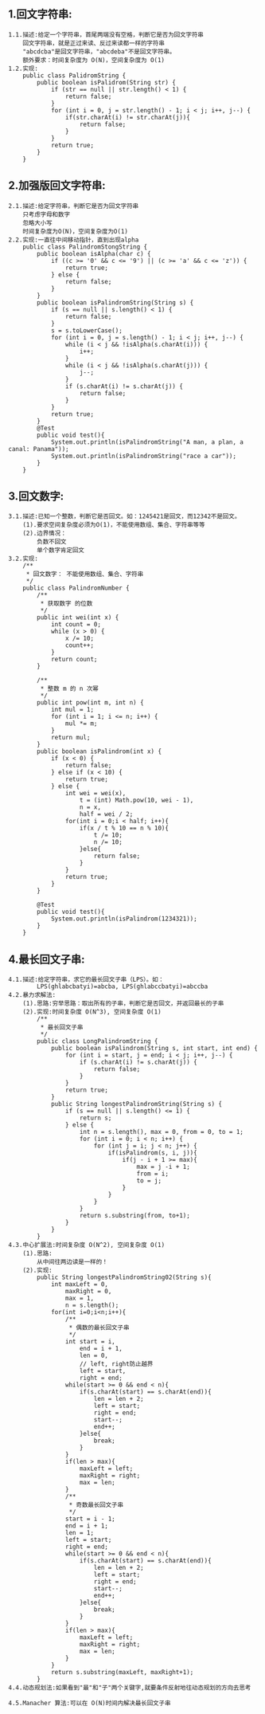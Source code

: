 ## 1.回文字符串:
	1.1.描述:给定一个字符串，首尾两端没有空格，判断它是否为回文字符串
		回文字符串，就是正过来读、反过来读都一样的字符串
		"abcdcba"是回文字符串，"abcdeba"不是回文字符串。
		额外要求：时间复杂度为 O(N)，空间复杂度为 O(1)
	1.2.实现:
		public class PalidromString {
			public boolean isPalidrom(String str) {
				if (str == null || str.length() < 1) {
					return false;
				}
				for (int i = 0, j = str.length() - 1; i < j; i++, j--) {
					if(str.charAt(i) != str.charAt(j)){
						return false;
					}
				}
				return true;
			}
		}

## 2.加强版回文字符串:
	2.1.描述:给定字符串，判断它是否为回文字符串
		只考虑字母和数字
		忽略大小写
		时间复杂度为O(N)，空间复杂度为O(1)
	2.2.实现:一直往中间移动指针，直到出现alpha
		public class PalindromStongString {
			public boolean isAlpha(char c) {
				if ((c >= '0' && c <= '9') || (c >= 'a' && c <= 'z')) {
					return true;
				} else {
					return false;
				}
			}
			public boolean isPalindromString(String s) {
				if (s == null || s.length() < 1) {
					return false;
				}
				s = s.toLowerCase();
				for (int i = 0, j = s.length() - 1; i < j; i++, j--) {
					while (i < j && !isAlpha(s.charAt(i))) {
						i++;
					}
					while (i < j && !isAlpha(s.charAt(j))) {
						j--;
					}
					if (s.charAt(i) != s.charAt(j)) {
						return false;
					}
				}
				return true;
			}
			@Test
			public void test(){
				System.out.println(isPalindromString("A man, a plan, a canal: Panama"));
				System.out.println(isPalindromString("race a car"));
			}
		}

## 3.回文数字:
	3.1.描述:已知一个整数，判断它是否回文。如：1245421是回文，而12342不是回文。
		(1).要求空间复杂度必须为O(1)，不能使用数组、集合、字符串等等
		(2).边界情况：
			负数不回文
			单个数字肯定回文
	3.2.实现:
		/**
		 * 回文数字： 不能使用数组、集合、字符串
		 */
		public class PalindromNumber {
			/**
			 * 获取数字 的位数
			 */
			public int wei(int x) {
				int count = 0;
				while (x > 0) {
					x /= 10;
					count++;
				}
				return count;
			}

			/**
			 * 整数 m 的 n 次幂
			 */
			public int pow(int m, int n) {
				int mul = 1;
				for (int i = 1; i <= n; i++) {
					mul *= m;
				}
				return mul;
			}
			public boolean isPalindrom(int x) {
				if (x < 0) {
					return false;
				} else if (x < 10) {
					return true;
				} else {
					int wei = wei(x),
						t = (int) Math.pow(10, wei - 1),
						n = x,
						half = wei / 2;
					for(int i = 0;i < half; i++){
						if(x / t % 10 == n % 10){
							t /= 10;
							n /= 10;
						}else{
							return false;
						}
					}
					return true;
				}
			}
			
			@Test
			public void test(){
				System.out.println(isPalindrom(1234321));
			}
		}

## 4.最长回文子串:
	4.1.描述:给定字符串，求它的最长回文子串（LPS）。如：
			LPS(ghlabcbatyi)=abcba, LPS(ghlabccbatyi)=abccba			
	4.2.暴力求解法:
		(1).思路:穷举思路：取出所有的子串，判断它是否回文，并返回最长的子串
		(2).实现:时间复杂度 O(N^3), 空间复杂度 O(1)
			/**
			 * 最长回文子串
			 */
			public class LongPalindromString {
				public boolean isPalindrom(String s, int start, int end) {
					for (int i = start, j = end; i < j; i++, j--) {
						if (s.charAt(i) != s.charAt(j)) {
							return false;
						}
					}
					return true;
				}
				public String longestPalindromString(String s) {
					if (s == null || s.length() <= 1) {
						return s;
					} else {
						int n = s.length(), max = 0, from = 0, to = 1;
						for (int i = 0; i < n; i++) {
							for (int j = i; j < n; j++) {
								if(isPalindrom(s, i, j)){
									if(j - i + 1 >= max){
										max = j -i + 1;
										from = i;
										to = j;
									}
								}
							}
						}
						return s.substring(from, to+1);
					}
				}
			}
	4.3.中心扩展法:时间复杂度 O(N^2), 空间复杂度 O(1)
		(1).思路:
			从中间往两边读是一样的！
		(2).实现:
			public String longestPalindromString02(String s){
				int maxLeft = 0,
					maxRight = 0,
					max = 1,
					n = s.length();
				for(int i=0;i<n;i++){
					/**
					 * 偶数的最长回文子串
					 */
					int start = i,
						end = i + 1,
						len = 0,
						// left, right防止越界
						left = start,
						right = end;
					while(start >= 0 && end < n){
						if(s.charAt(start) == s.charAt(end)){
							len = len + 2;
							left = start;
							right = end;
							start--;
							end++;
						}else{
							break;
						}
					}
					if(len > max){
						maxLeft = left;
						maxRight = right;
						max = len;
					}
					/**
					 * 奇数最长回文子串
					 */
					start = i - 1;
					end = i + 1;
					len = 1;
					left = start;
					right = end;
					while(start >= 0 && end < n){
						if(s.charAt(start) == s.charAt(end)){
							len = len + 2;
							left = start;
							right = end;
							start--;
							end++;
						}else{
							break;
						}
					}
					if(len > max){
						maxLeft = left;
						maxRight = right;
						max = len;
					}
				}
				return s.substring(maxLeft, maxRight+1);
			}
	4.4.动态规划法:如果看到"最"和"子"两个关键字,就要条件反射地往动态规划的方向去思考

	4.5.Manacher 算法:可以在 O(N)时间内解决最长回文子串



















































